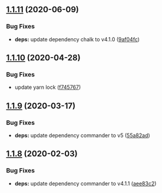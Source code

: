 ## [1.1.11](https://github.com/JimmyBeldone/mk-react-comp/compare/v1.1.10...v1.1.11) (2020-06-09)


### Bug Fixes

* **deps:** update dependency chalk to v4.1.0 ([9af04fc](https://github.com/JimmyBeldone/mk-react-comp/commit/9af04fc5c6e31e2d8a1d3c8df6859c9bc64462b3))

## [1.1.10](https://github.com/JimmyBeldone/mk-react-comp/compare/v1.1.9...v1.1.10) (2020-04-28)


### Bug Fixes

* update yarn lock ([f745767](https://github.com/JimmyBeldone/mk-react-comp/commit/f745767fddf25129e6e44debf0e21d4407db9c6d))

## [1.1.9](https://github.com/JimmyBeldone/mk-react-comp/compare/v1.1.8...v1.1.9) (2020-03-17)


### Bug Fixes

* **deps:** update dependency commander to v5 ([55a82ad](https://github.com/JimmyBeldone/mk-react-comp/commit/55a82ad))

## [1.1.8](https://github.com/JimmyBeldone/mk-react-comp/compare/v1.1.7...v1.1.8) (2020-02-03)


### Bug Fixes

* **deps:** update dependency commander to v4.1.1 ([aee83c2](https://github.com/JimmyBeldone/mk-react-comp/commit/aee83c2))
